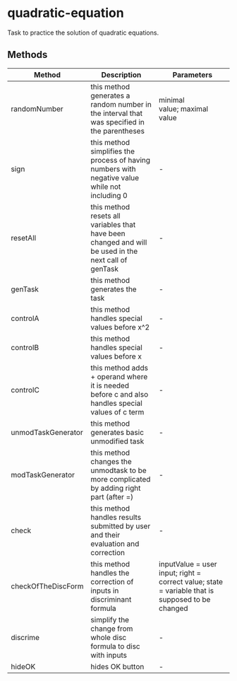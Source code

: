 # quadratic-equation

Task to practice the solution of quadratic equations.

## Methods

<!-- @vuese:quadratic-equation:methods:start -->
|Method|Description|Parameters|
|---|---|---|
|randomNumber|this method generates a random number in the interval that was specified in the parentheses|minimal value;&nbsp;maximal value|
|sign|this method simplifies the process of having numbers with negative value while not including 0|-|
|resetAll|this method resets all variables that have been changed and will be used in the next call of genTask|-|
|genTask|this method generates the task|-|
|controlA|this method handles special values before x^2|-|
|controlB|this method handles special values before x|-|
|controlC|this method adds + operand where it is needed before c and also handles special values of c term|-|
|unmodTaskGenerator|this method generates basic unmodified task|-|
|modTaskGenerator|this method changes the unmodtask to be more complicated by adding right part (after =)|-|
|check|this method handles results submitted by user and their evaluation and correction|-|
|checkOfTheDiscForm|this method handles the correction of inputs in discriminant formula|inputValue = user input;&nbsp;right = correct value;&nbsp;state = variable that is supposed to be changed|
|discrime|simplify the change from whole disc formula to disc with inputs|-|
|hideOK|hides OK button|-|

<!-- @vuese:quadratic-equation:methods:end -->


